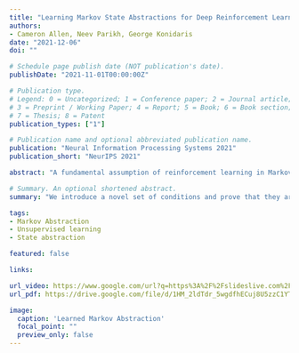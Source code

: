 ```yaml
---
title: "Learning Markov State Abstractions for Deep Reinforcement Learning"
authors:
- Cameron Allen, Neev Parikh, George Konidaris
date: "2021-12-06"
doi: ""

# Schedule page publish date (NOT publication's date).
publishDate: "2021-11-01T00:00:00Z"

# Publication type.
# Legend: 0 = Uncategorized; 1 = Conference paper; 2 = Journal article;
# 3 = Preprint / Working Paper; 4 = Report; 5 = Book; 6 = Book section;
# 7 = Thesis; 8 = Patent
publication_types: ["1"]

# Publication name and optional abbreviated publication name.
publication: "Neural Information Processing Systems 2021"
publication_short: "NeurIPS 2021"

abstract: "A fundamental assumption of reinforcement learning in Markov decision processes (MDPs) is that the relevant decision process is, in fact, Markov. However, when MDPs have rich observations, agents typically learn by way of an abstract state representation, and such representations are not guaranteed to preserve the Markov property. We introduce a novel set of conditions and prove that they are sufficient for learning a Markov abstract state representation. We then describe a practical training procedure that combines inverse model estimation and temporal contrastive learning to learn an abstraction that approximately satisfies these conditions. Our novel training objective is compatible with both online and offline training: it does not require a reward signal, but agents can capitalize on reward information when available. We empirically evaluate our approach on a visual gridworld domain and a set of continuous control benchmarks. Our approach learns representations that capture the underlying structure of the domain and lead to improved sample efficiency over state-of-the-art deep reinforcement learning with visual features---often matching or exceeding the performance achieved with hand-designed compact state information."

# Summary. An optional shortened abstract.
summary: "We introduce a novel set of conditions and prove that they are sufficient for learning a Markov abstract state representation. We then describe a practical training procedure that combines inverse model estimation and temporal contrastive learning to learn an abstraction that approximately satisfies these conditions."

tags:
- Markov Abstraction
- Unsupervised learning
- State abstraction

featured: false

links:

url_video: https://www.google.com/url?q=https%3A%2F%2Fslideslive.com%2F38941284%2Flearning-markov-state-abstractions-for-deep-reinforcement-learning%3Fref%3Daccount-folder-62083-folders&sa=D&sntz=1&usg=AFQjCNFXjMCQoNvrGqUjNlnhoVqJXK0jnA
url_pdf: https://drive.google.com/file/d/1HM_2ldTdr_5wgdfhECuj8U5zzC1YT_7g/view?usp=sharing

image:
  caption: 'Learned Markov Abstraction'
  focal_point: ""
  preview_only: false
---
```

